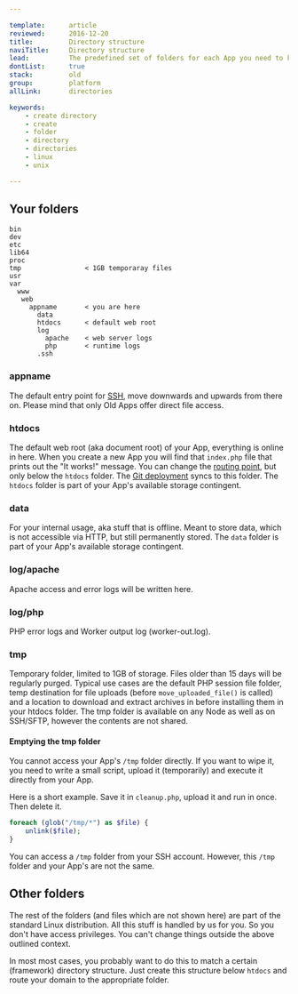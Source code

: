 ```yaml
---

template:      article
reviewed:      2016-12-20
title:         Directory structure
naviTitle:     Directory structure
lead:          The predefined set of folders for each App you need to know for the Old App.
dontList:      true
stack:         old
group:         platform
allLink:       directories

keywords:
    - create directory
    - create
    - folder
    - directory
    - directories
    - linux
    - unix

---
```


## Your folders

```nohighlight
bin
dev
etc
lib64
proc
tmp                < 1GB temporaray files
usr
var
  www
   web
     appname       < you are here
       data
       htdocs      < default web root
       log
         apache    < web server logs
         php       < runtime logs
       .ssh
```


### appname

The default entry point for [SSH](ssh-sftp-old), move downwards and upwards from there on. Please mind that only Old Apps offer direct file access.

### htdocs

The default web root (aka document root) of your App, everything is online in here. When you create a new App you will find that `index.php` file that prints out the "It works!" message. You can change the [routing point](domains#toc-root-path), but only below the `htdocs` folder. The [Git deployment](git) syncs to this folder. The `htdocs` folder is part of your App's available storage contingent.

### data

For your internal usage, aka stuff that is offline. Meant to store data, which is not accessible via HTTP, but still permanently stored. The `data` folder is part of your App's available storage contingent.

### log/apache

Apache access and error logs will be written here.

### log/php

PHP error logs and Worker output log (worker-out.log).

### tmp

Temporary folder, limited to 1GB of storage. Files older than 15 days will be regularly purged. Typical use cases are the default PHP session file folder, temp destination for file uploads (before `move_uploaded_file()` is called) and a location to download and extract archives in before installing them in your htdocs folder. The tmp folder is available on any Node as well as on SSH/SFTP, however the contents are not shared.

#### Emptying the tmp folder

You cannot access your App's `/tmp` folder directly. If you want to wipe it, you need to write a small script, upload it (temporarily) and execute it directly from your App.

Here is a short example. Save it in `cleanup.php`, upload it and run in once. Then delete it.

```php
foreach (glob("/tmp/*") as $file) {
    unlink($file);
}
```

You can access a `/tmp` folder from your SSH account. However, this `/tmp` folder and your App's are not the same.


## Other folders

The rest of the folders (and files which are not shown here) are part of the standard Linux distribution. All this stuff is handled by us for you. So you don't have access privileges. You can't change things outside the above outlined context.

In most most cases, you probably want to do this to match a certain (framework) directory structure. Just create this structure below `htdocs` and route your domain to the appropriate folder.
